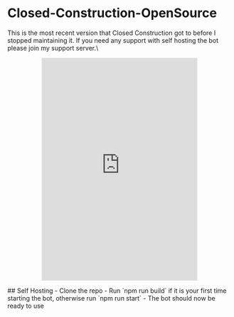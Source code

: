 # Closed-Construction-OpenSource
This is the most recent version that Closed Construction got to before I stopped maintaining it. If you need any support with self hosting the bot please join my support server.\
<p align="center">
  <iframe src="https://discord.com/widget?id=994642021425877112&theme=dark" width="350" height="500" allowtransparency="true" frameborder="0" sandbox="allow-popups allow-popups-to-escape-sandbox allow-same-origin allow-scripts"></iframe>
<p>
## Self Hosting
- Clone the repo
- Run `npm run build` if it is your first time starting the bot, otherwise run `npm run start`
- The bot should now be ready to use
